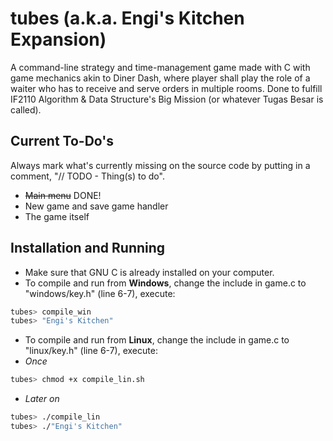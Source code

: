 # tubes (a.k.a. Engi's Kitchen Expansion)

A command-line strategy and time-management game made with C with game mechanics akin to Diner Dash, where player shall play the role of a waiter who has to receive and serve orders in multiple rooms. Done to fulfill IF2110 Algorithm & Data Structure's Big Mission (or whatever Tugas Besar is called).

## Current To-Do's
Always mark what's currently missing on the source code by putting in a comment, "// TODO - Thing(s) to do".
* ~~Main menu~~ DONE!
* New game and save game handler
* The game itself

## Installation and Running
* Make sure that GNU C is already installed on your computer.
* To compile and run from **Windows**, change the include in game.c to "windows/key.h" (line 6-7), execute:
``` bash
tubes> compile_win
tubes> "Engi's Kitchen"
```
* To compile and run from **Linux**, change the include in game.c to "linux/key.h" (line 6-7), execute:
* *Once*
``` bash
tubes> chmod +x compile_lin.sh
```
* *Later on*
``` bash
tubes> ./compile_lin
tubes> ./"Engi's Kitchen"
```
